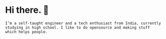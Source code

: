 # Hi there. 👋

``I’m a self-taught engineer and a tech enthusiast from India, currently studying in high school. I like to do opensource and making stuff which helps people.``
